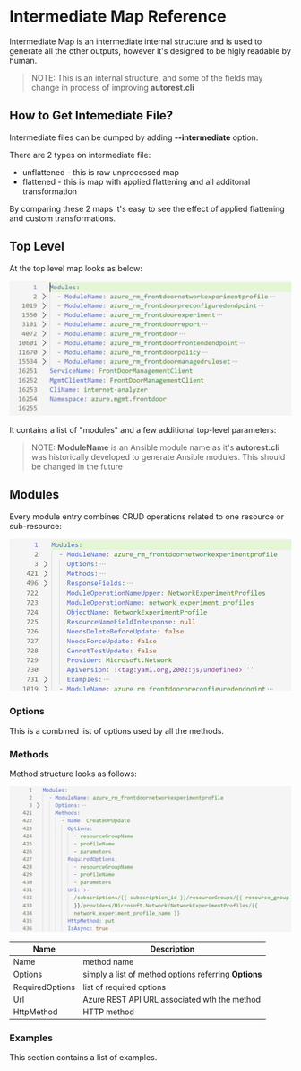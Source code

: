 # Intermediate Map Reference

Intermediate Map is an intermediate internal structure and is used to generate all the other outputs, however it's designed to be higly readable by human.

>NOTE: This is an internal structure, and some of the fields may change in process of improving **autorest.cli**

## How to Get Intemediate File?

Intermediate files can be dumped by adding **--intermediate** option.

There are 2 types on intermediate file:

- unflattened - this is raw unprocessed map
- flattened - this is map with applied flattening and all additonal transformation

By comparing these 2 maps it's easy to see the effect of applied flattening and custom transformations.

## Top Level

At the top level map looks as below:

![Top Level](images/module-map-top.png)

It contains a list of "modules" and a few additional top-level parameters:

>NOTE: **ModuleName** is an Ansible module name as it's **autorest.cli** was historically developed to generate Ansible modules. This should be changed in the future

## Modules

Every module entry combines CRUD operations related to one resource or sub-resource:

![Module Level](images/module-map-module.png)

### Options

This is a combined list of options used by all the methods.

### Methods

Method structure looks as follows:

![Module Level](images/module-map-method.png)

|Name|Description|
|----|-----------|
|Name|method name|
|Options|simply a list of method options referring **Options**|
|RequiredOptions|list of required options|
|Url|Azure REST API URL associated wth the method|
|HttpMethod|HTTP method|

### Examples

This section contains a list of examples.
